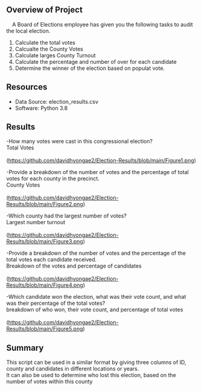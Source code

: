 ## Overview of Project 
    A Board of Elections employee has given you the following tasks to audit the local election.

1. Calculate the total votes
2. Calcualte the County Votes
3. Calculate larges County Turnout
4. Calculate the percentage and number of over for each candidate
5. Determine the winner of the election based on populat vote.


## Resources
- Data Source: election_results.csv
- Software: Python 3.8

## Results 
-How many votes were cast in this congressional election?
</br> Total Votes </br>
</br> (https://github.com/davidhyongae2/Election-Results/blob/main/Figure1.png) </br>

-Provide a breakdown of the number of votes and the percentage of total votes for each county in the precinct.
</br> County Votes </br>
</br> (https://github.com/davidhyongae2/Election-Results/blob/main/Figure2.png) </br>

-Which county had the largest number of votes?
</br> Largest number turnout  </br>
</br> (https://github.com/davidhyongae2/Election-Results/blob/main/Figure3.png) </br>

-Provide a breakdown of the number of votes and the percentage of the total votes each candidate received.
</br> Breakdown of the votes and percentage of candidates  </br>
</br> (https://github.com/davidhyongae2/Election-Results/blob/main/Figure4.png) </br>

-Which candidate won the election, what was their vote count, and what was their percentage of the total votes?
</br> breakdown of who won, their vote count, and percentage of total votes </br>
</br> (https://github.com/davidhyongae2/Election-Results/blob/main/Figure5.png) </br>
 
## Summary
This script can be used in a similar format by giving three columns of ID, county and candidates in different locations or years.
</br> It can also be used to determine who lost this election, based on the number of votes within this county </br>
